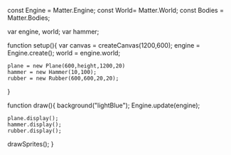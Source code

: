 const Engine = Matter.Engine;
const World= Matter.World;
const Bodies = Matter.Bodies;

var engine, world;
var hammer;


function setup(){
    var canvas = createCanvas(1200,600);
    engine = Engine.create();
    world = engine.world;

    plane = new Plane(600,height,1200,20)
    hammer = new Hammer(10,100);
    rubber = new Rubber(600,600,20,20);


  


}

function draw(){
    background("lightBlue");
    Engine.update(engine);


    plane.display();
    hammer.display();
    rubber.display();

    
 drawSprites();
}
